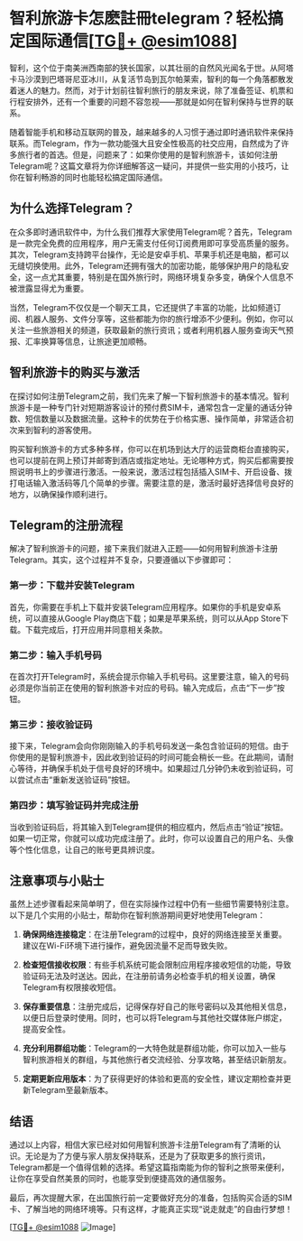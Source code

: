 # 智利旅游卡怎麽註冊telegram？轻松搞定国际通信[[TG💪+ @esim1088](https://t.me/s/esim1088)]

智利，这个位于南美洲西南部的狭长国家，以其壮丽的自然风光闻名于世。从阿塔卡马沙漠到巴塔哥尼亚冰川，从复活节岛到瓦尔帕莱索，智利的每一个角落都散发着迷人的魅力。然而，对于计划前往智利旅行的朋友来说，除了准备签证、机票和行程安排外，还有一个重要的问题不容忽视——那就是如何在智利保持与世界的联系。

随着智能手机和移动互联网的普及，越来越多的人习惯于通过即时通讯软件来保持联系。而Telegram，作为一款功能强大且安全性极高的社交应用，自然成为了许多旅行者的首选。但是，问题来了：如果你使用的是智利旅游卡，该如何注册Telegram呢？这篇文章将为你详细解答这一疑问，并提供一些实用的小技巧，让你在智利畅游的同时也能轻松搞定国际通信。

## 为什么选择Telegram？

在众多即时通讯软件中，为什么我们推荐大家使用Telegram呢？首先，Telegram是一款完全免费的应用程序，用户无需支付任何订阅费用即可享受高质量的服务。其次，Telegram支持跨平台操作，无论是安卓手机、苹果手机还是电脑，都可以无缝切换使用。此外，Telegram还拥有强大的加密功能，能够保护用户的隐私安全，这一点尤其重要，特别是在国外旅行时，网络环境复杂多变，确保个人信息不被泄露显得尤为重要。

当然，Telegram不仅仅是一个聊天工具，它还提供了丰富的功能，比如频道订阅、机器人服务、文件分享等，这些都能为你的旅行增添不少便利。例如，你可以关注一些旅游相关的频道，获取最新的旅行资讯；或者利用机器人服务查询天气预报、汇率换算等信息，让旅途更加顺畅。

## 智利旅游卡的购买与激活

在探讨如何注册Telegram之前，我们先来了解一下智利旅游卡的基本情况。智利旅游卡是一种专门针对短期游客设计的预付费SIM卡，通常包含一定量的通话分钟数、短信数量以及数据流量。这种卡的优势在于价格实惠、操作简单，非常适合初次来到智利的游客使用。

购买智利旅游卡的方式多种多样，你可以在机场到达大厅的运营商柜台直接购买，也可以提前在网上预订并邮寄到酒店或指定地址。无论哪种方式，购买后都需要按照说明书上的步骤进行激活。一般来说，激活过程包括插入SIM卡、开启设备、拨打电话输入激活码等几个简单的步骤。需要注意的是，激活时最好选择信号良好的地方，以确保操作顺利进行。

## Telegram的注册流程

解决了智利旅游卡的问题，接下来我们就进入正题——如何用智利旅游卡注册Telegram。其实，这个过程并不复杂，只要遵循以下步骤即可：

### 第一步：下载并安装Telegram

首先，你需要在手机上下载并安装Telegram应用程序。如果你的手机是安卓系统，可以直接从Google Play商店下载；如果是苹果系统，则可以从App Store下载。下载完成后，打开应用并同意相关条款。

### 第二步：输入手机号码

在首次打开Telegram时，系统会提示你输入手机号码。这里要注意，输入的号码必须是你当前正在使用的智利旅游卡对应的号码。输入完成后，点击“下一步”按钮。

### 第三步：接收验证码

接下来，Telegram会向你刚刚输入的手机号码发送一条包含验证码的短信。由于你使用的是智利旅游卡，因此收到验证码的时间可能会稍长一些。在此期间，请耐心等待，并确保手机处于信号良好的环境中。如果超过几分钟仍未收到验证码，可以尝试点击“重新发送验证码”按钮。

### 第四步：填写验证码并完成注册

当收到验证码后，将其输入到Telegram提供的相应框内，然后点击“验证”按钮。如果一切正常，你就可以成功完成注册了。此时，你可以设置自己的用户名、头像等个性化信息，让自己的账号更具辨识度。

## 注意事项与小贴士

虽然上述步骤看起来简单明了，但在实际操作过程中仍有一些细节需要特别注意。以下是几个实用的小贴士，帮助你在智利旅游期间更好地使用Telegram：

1. **确保网络连接稳定**：在注册Telegram的过程中，良好的网络连接至关重要。建议在Wi-Fi环境下进行操作，避免因流量不足而导致失败。
   
2. **检查短信接收权限**：有些手机系统可能会限制应用程序接收短信的功能，导致验证码无法及时送达。因此，在注册前请务必检查手机的相关设置，确保Telegram有权限接收短信。

3. **保存重要信息**：注册完成后，记得保存好自己的账号密码以及其他相关信息，以便日后登录时使用。同时，也可以将Telegram与其他社交媒体账户绑定，提高安全性。

4. **充分利用群组功能**：Telegram的一大特色就是群组功能，你可以加入一些与智利旅游相关的群组，与其他旅行者交流经验、分享攻略，甚至结识新朋友。

5. **定期更新应用版本**：为了获得更好的体验和更高的安全性，建议定期检查并更新Telegram至最新版本。

## 结语

通过以上内容，相信大家已经对如何用智利旅游卡注册Telegram有了清晰的认识。无论是为了方便与家人朋友保持联系，还是为了获取更多的旅行资讯，Telegram都是一个值得信赖的选择。希望这篇指南能为你的智利之旅带来便利，让你在享受自然美景的同时，也能享受到便捷高效的通信服务。

最后，再次提醒大家，在出国旅行前一定要做好充分的准备，包括购买合适的SIM卡、了解当地的网络环境等。只有这样，才能真正实现“说走就走”的自由行梦想！

[[TG💪+ @esim1088](https://t.me/s/esim1088) ![Image](https://i.postimg.cc/4NQfJmqS/Snipaste-2025-05-13-00-14-12.png)]